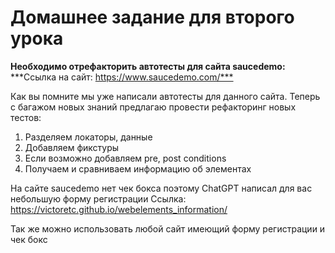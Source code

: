 # Домашнее задание для второго урока

**Необходимо отрефакторить автотесты для сайта saucedemo:**
***Ссылка на сайт: <https://www.saucedemo.com/***>

Как вы помните мы уже написали автотесты для данного сайта. Теперь с багажом новых знаний предлагаю провести рефакторинг новых тестов:

1. Разделяем локаторы, данные
2. Добавляем фикстуры
3. Если возможно добавляем pre, post conditions
4. Получаем и сравниваем информацию об элементах

На сайте saucedemo нет чек бокса поэтому ChatGPT написал для вас небольшую форму регистрации
Ссылка: <https://victoretc.github.io/webelements_information/>

Так же можно использовать любой сайт имеющий форму регистрации и чек бокс

